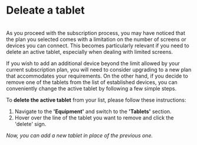 # Deleate a tablet

\
As you proceed with the subscription process, you may have noticed that the plan you selected comes with a limitation on the number of screens or devices you can connect. This becomes particularly relevant if you need to delete an active tablet, especially when dealing with limited screens.

If you wish to add an additional device beyond the limit allowed by your current subscription plan, you will need to consider upgrading to a new plan that accommodates your requirements. On the other hand, if you decide to remove one of the tablets from the list of established devices, you can conveniently change the active tablet by following a few simple steps.

To **delete the active tablet** from your list, please follow these instructions:

1. Navigate to the **'Equipment'** and switch to the **'Tablets'** section.
2. Hover over the line of the tablet you want to remove and click the 'delete' sign.

_Now, you can add a new tablet in place of the previous one._
